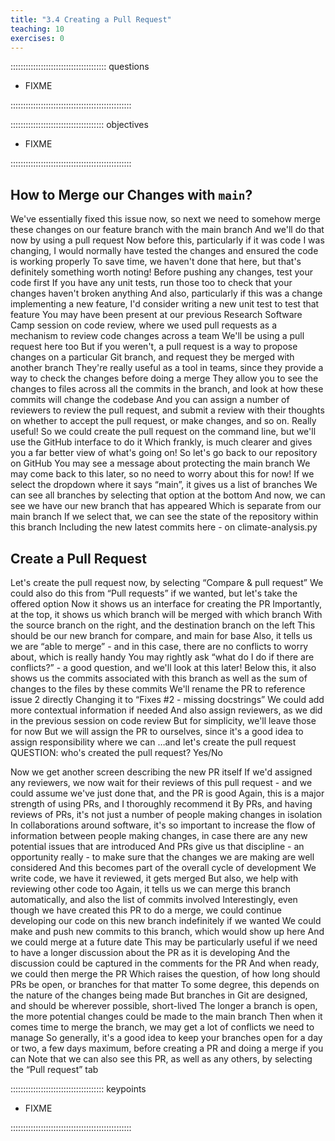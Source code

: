 ```yaml
---
title: "3.4 Creating a Pull Request"
teaching: 10
exercises: 0
---
```


:::::::::::::::::::::::::::::::::::::: questions 

- FIXME

::::::::::::::::::::::::::::::::::::::::::::::::

::::::::::::::::::::::::::::::::::::: objectives

- FIXME

::::::::::::::::::::::::::::::::::::::::::::::::

## How to Merge our Changes with `main`?

We've essentially fixed this issue now, so next we need to somehow merge these changes on our feature branch with the main branch
And we'll do that now by using a pull request
Now before this, particularly if it was code I was changing, I would normally have tested the changes and ensured the code is working properly
To save time, we haven't done that here, but that's definitely something worth noting!
Before pushing any changes, test your code first
If you have any unit tests, run those too to check that your changes haven't broken anything
And also, particularly if this was a change implementing a new feature, I'd consider writing a new unit test to test that feature
You may have been present at our previous Research Software Camp session on code review, where we used pull requests as a mechanism to review code changes across a team
We'll be using a pull request here too
But if you weren't, a pull request is a way to propose changes on a particular Git branch, and request they be merged with another branch
They're really useful as a tool in teams, since they provide a way to check the changes before doing a merge
They allow you to see the changes to files across all the commits in the branch, and look at how these commits will change the codebase
And you can assign a number of reviewers to review the pull request, and submit a review with their thoughts on whether to accept the pull request, or make changes, and so on. Really useful!
So we could create the pull request on the command line, but we'll use the GitHub interface to do it
Which frankly, is much clearer and gives you a far better view of what's going on!
So let's go back to our repository on GitHub
You may see a message about protecting the main branch
We may come back to this later, so no need to worry about this for now!
If we select the dropdown where it says “main”, it gives us a list of branches
We can see all branches by selecting that option at the bottom
And now, we can see we have our new branch that has appeared
Which is separate from our main branch
If we select that, we can see the state of the repository within this branch
Including the new latest commits here - on climate-analysis.py

## Create a Pull Request

Let's create the pull request now, by selecting “Compare & pull request”
We could also do this from “Pull requests” if we wanted, but let's take the offered option
Now it shows us an interface for creating the PR
Importantly, at the top, it shows us which branch will be merged with which branch
With the source branch on the right, and the destination branch on the left
This should be our new branch for compare, and main for base
Also, it tells us we are “able to merge” - and in this case, there are no conflicts to worry about, which is really handy
You may rightly ask “what do I do if there are conflicts?” - a good question, and we'll look at this later!
Below this, it also shows us the commits associated with this branch
as well as the sum of changes to the files by these commits
We'll rename the PR to reference issue 2 directly
Changing it to “Fixes #2 - missing docstrings”
We could add more contextual information if needed
And also assign reviewers, as we did in the previous session on code review
But for simplicity, we'll leave those for now
But we will assign the PR to ourselves, since it's a good idea to assign responsibility where we can
…and let's create the pull request
QUESTION: who's created the pull request? Yes/No

Now we get another screen describing the new PR itself
If we'd assigned any reviewers, we now wait for their reviews of this pull request - and we could assume we've just done that, and the PR is good
Again, this is a major strength of using PRs, and I thoroughly recommend it
By PRs, and having reviews of PRs, it's not just a number of people making changes in isolation
In collaborations around software, it's so important to increase the flow of information between people making changes, in case there are any new potential issues that are introduced
And PRs give us that discipline - an opportunity really - to make sure that the changes we are making are well considered
And this becomes part of the overall cycle of development
We write code, we have it reviewed, it gets merged
But also, we help with reviewing other code too
Again, it tells us we can merge this branch automatically, and also the list of commits involved
Interestingly, even though we have created this PR to do a merge, we could continue developing our code on this new branch indefinitely if we wanted
We could make and push new commits to this branch, which would show up here
And we could merge at a future date
This may be particularly useful if we need to have a longer discussion about the PR as it is developing
And the discussion could be captured in the comments for the PR
And when ready, we could then merge the PR
Which raises the question, of how long should PRs be open, or branches for that matter
To some degree, this depends on the nature of the changes being made
But branches in Git are designed, and should be wherever possible, short-lived
The longer a branch is open, the more potential changes could be made to the main branch
Then when it comes time to merge the branch, we may get a lot of conflicts we need to manage
So generally, it's a good idea to keep your branches open for a day or two, a few days maximum, before creating a PR and doing a merge if you can
Note that we can also see this PR, as well as any others, by selecting the “Pull request” tab


::::::::::::::::::::::::::::::::::::: keypoints 

- FIXME

::::::::::::::::::::::::::::::::::::::::::::::::
